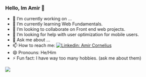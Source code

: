 ### Hello, Im Amir 👋

- 🔭 I’m currently working on ...
- 🌱 I’m currently learning Web Fundamentals.
- 👯 I’m looking to collaborate on Front end web projects.
- 🤔 I’m looking for help with user optimization for mobile users.
- 💬 Ask me about ...
- 📫 How to reach me: [![Linkedin: Amir Cornelius](https://icons.iconarchive.com/icons/martz90/circle/24/linkedin-icon.png)](https://www.linkedin.com/in/a-corn0224/)
- 😄 Pronouns: He/Him
- ⚡ Fun fact: I have way too many hobbies. (ask me about them)


<img src="https://github-readme-stats.vercel.app/api?username=Acorn&&show_icons=true&title_color3ffffff&icon_color=bb2acf&text_colordaf7dc&bg_color=151515">
